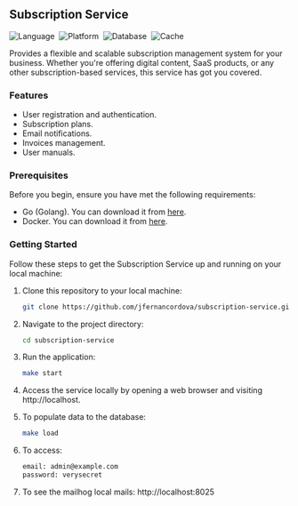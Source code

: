 ## Subscription Service

![Language](https://img.shields.io/badge/language-Go-orange.svg)&nbsp;
![Platform](https://img.shields.io/badge/platform-docker-blue.svg)&nbsp;
![Database](https://img.shields.io/badge/database-postgreSQL-pink.svg)&nbsp;
![Cache](https://img.shields.io/badge/cache-redis-red.svg)&nbsp;


Provides a flexible and scalable subscription management system for your business. Whether you're offering digital content, SaaS products, or any other subscription-based services, this service has got you covered.

### Features

- User registration and authentication.
- Subscription plans.
- Email notifications.
- Invoices management.
- User manuals.

### Prerequisites

Before you begin, ensure you have met the following requirements:

- Go (Golang). You can download it from [here](https://golang.org/dl/).
- Docker. You can download it from [here](https://docs.docker.com/get-docker/).

### Getting Started

Follow these steps to get the Subscription Service up and running on your local machine:

1. Clone this repository to your local machine:

   ```bash
   git clone https://github.com/jfernancordova/subscription-service.git

2. Navigate to the project directory:

   ```bash
   cd subscription-service

3. Run the application:
   ```bash
   make start

4. Access the service locally by opening a web browser and visiting http://localhost.

5. To populate data to the database:
   ```bash
   make load

6. To access:
   ```bash
   email: admin@example.com
   password: verysecret

7. To see the mailhog local mails: http://localhost:8025